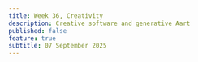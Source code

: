 ```yaml
---
title: Week 36, Creativity
description: Creative software and generative Aart
published: false
feature: true
subtitle: 07 September 2025
---
```

